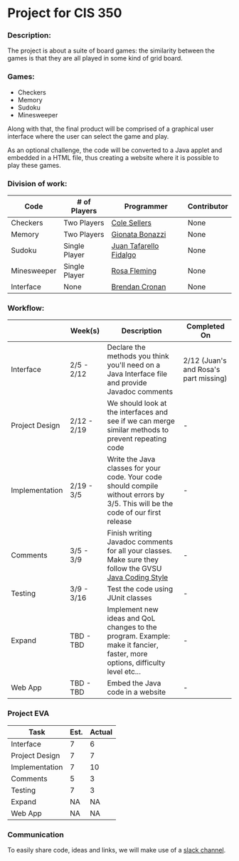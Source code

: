 # Project for CIS 350

### Description:

The project is about a suite of board games: the similarity between the games is that they are all played in some kind of grid board.

### Games:

- Checkers
- Memory
- Sudoku
- Minesweeper

Along with that, the final product will be comprised of a graphical user interface where the user can select the game and play.

As an optional challenge, the code will be converted to a Java applet and embedded in a HTML file, thus creating a website where it is possible to play these games.

### Division of work:

| Code | # of Players | Programmer | Contributor |
|------|-----|-----|-----|
| Checkers | Two Players | [Cole Sellers](https://github.com/Csellers15) | None |
| Memory | Two Players | [Gionata Bonazzi](https://github.com/GionataB) | None |
| Sudoku | Single Player | [Juan Tafarello Fidalgo](https://github.com/juantafarello) | None |
| Minesweeper | Single Player | [Rosa Fleming](https://github.com/rosafleming) | None |
| Interface | None | [Brendan Cronan](https://github.com/brendan-cronan) | None |

### Workflow:

| | Week(s) | Description | Completed On |
|-----|---------|-------------|--------- |
| Interface | 2/5 - 2/12 | Declare the methods you think you'll need on a Java Interface file and provide Javadoc comments | 2/12 (Juan's and Rosa's part missing)|
| Project Design | 2/12 - 2/19 | We should look at the interfaces and see if we can merge similar methods to prevent repeating code | - |
| Implementation | 2/19 - 3/5 | Write the Java classes for your code. Your code should compile without errors by 3/5. This will be the code of our first release | - |
| Comments | 3/5 - 3/9 | Finish writing Javadoc comments for all your classes. Make sure they follow the GVSU [Java Coding Style](http://www.cis.gvsu.edu/java-coding-style-guide/)| - |
| Testing | 3/9 - 3/16 | Test the code using JUnit classes| - |
| Expand | TBD - TBD | Implement new ideas and QoL changes to the program. Example: make it fancier, faster, more options, difficulty level etc... | - |
| Web App | TBD - TBD | Embed the Java code in a website | - |

### Project EVA

| Task | Est. | Actual |
|------|------|------|
| Interface | 7 | 6 |
| Project Design | 7 | 7 |
| Implementation | 7 | 10 |
| Comments | 5 | 3 |
| Testing | 7 | 3 |
| Expand | NA| NA |
| Web App | NA | NA |
### Communication

To easily share code, ideas and links, we will make use of a [slack channel](
https://join.slack.com/t/350-project/shared_invite/enQtMzE0MjU4ODQ2NDU0LWMxZjZjNmEwMTY4MTgxMWZhZDA1OWNmODM1YWY2OWE0ODRkZGRmZDIzYTc0YjMzYTczOTBlMDg4MzE4ZGY3ZTQ).
